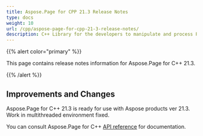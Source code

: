 ```yaml
---
title: Aspose.Page for CPP 21.3 Release Notes
type: docs
weight: 10
url: /cpp/aspose-page-for-cpp-21-3-release-notes/
description: C++ Library for the developers to manipulate and process PS, EPS, and XPS files. Release Notes of Aspose.Page API solution for C++ | Release 2021.03
---
```


{{% alert color="primary" %}}

This page contains release notes information for Aspose.Page for C++ 21.3.

{{% /alert %}}
## **Improvements and Changes**
Aspose.Page for C++ 21.3 is ready for use with Aspose products ver 21.3. Work in multithreaded environment fixed.


You can consult Aspose.Page for C++ [API reference](https://reference.aspose.com/page/cpp/) for documentation.

